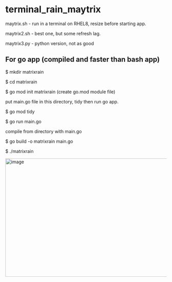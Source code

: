 # terminal_rain_maytrix


maytrix.sh - run in a terminal on RHEL8, resize before starting app.

maytrix2.sh - best one, but some refresh lag.

maytrix3.py - python version, not as good


For go app (compiled and faster than bash app)
---------

$ mkdir matrixrain

$ cd matrixrain

$ go mod init matrixrain (create go.mod module file)

put main.go file in this directory, tidy then run go app.

$ go mod tidy

$ go run main.go

compile from directory with main.go

$ go build -o matrixrain main.go

$ ./matrixrain

<img width="959" height="370" alt="image" src="https://github.com/user-attachments/assets/74b72334-52a7-4471-8314-429c6f7fdfff" />




